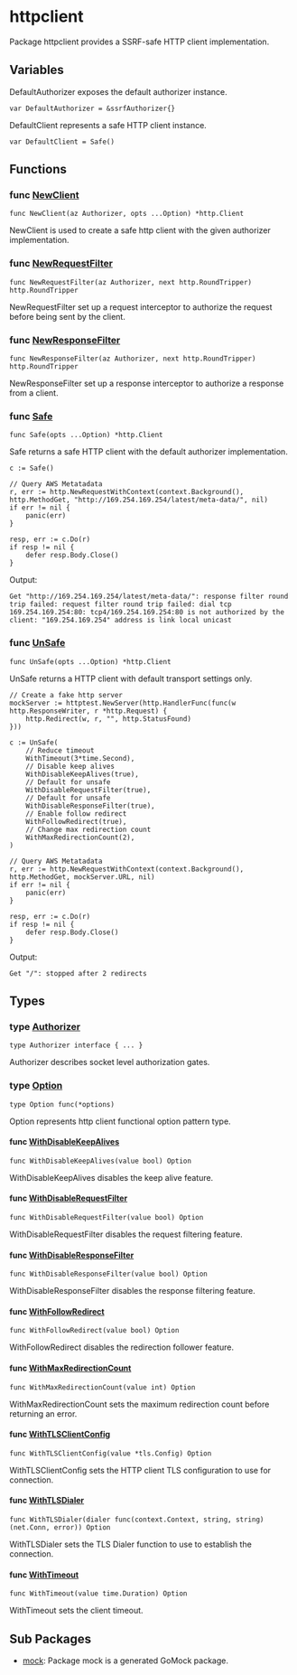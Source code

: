 # httpclient

Package httpclient provides a SSRF-safe HTTP client implementation.

## Variables

DefaultAuthorizer exposes the default authorizer instance.

```golang
var DefaultAuthorizer = &ssrfAuthorizer{}
```

DefaultClient represents a safe HTTP client instance.

```golang
var DefaultClient = Safe()
```

## Functions

### func [NewClient](client.go#L28)

`func NewClient(az Authorizer, opts ...Option) *http.Client`

NewClient is used to create a safe http client with the given authorizer
implementation.

### func [NewRequestFilter](interceptors.go#L20)

`func NewRequestFilter(az Authorizer, next http.RoundTripper) http.RoundTripper`

NewRequestFilter set up a request interceptor to authorize the request before
being sent by the client.

### func [NewResponseFilter](interceptors.go#L47)

`func NewResponseFilter(az Authorizer, next http.RoundTripper) http.RoundTripper`

NewResponseFilter set up a response interceptor to authorize a response from
a client.

### func [Safe](client.go#L22)

`func Safe(opts ...Option) *http.Client`

Safe returns a safe HTTP client with the default authorizer
implementation.

```golang
c := Safe()

// Query AWS Metatadata
r, err := http.NewRequestWithContext(context.Background(), http.MethodGet, "http://169.254.169.254/latest/meta-data/", nil)
if err != nil {
    panic(err)
}

resp, err := c.Do(r)
if resp != nil {
    defer resp.Body.Close()
}
```

 Output:

```
Get "http://169.254.169.254/latest/meta-data/": response filter round trip failed: request filter round trip failed: dial tcp 169.254.169.254:80: tcp4/169.254.169.254:80 is not authorized by the client: "169.254.169.254" address is link local unicast
```

### func [UnSafe](client.go#L16)

`func UnSafe(opts ...Option) *http.Client`

UnSafe returns a HTTP client with default transport settings only.

```golang
// Create a fake http server
mockServer := httptest.NewServer(http.HandlerFunc(func(w http.ResponseWriter, r *http.Request) {
    http.Redirect(w, r, "", http.StatusFound)
}))

c := UnSafe(
    // Reduce timeout
    WithTimeout(3*time.Second),
    // Disable keep alives
    WithDisableKeepAlives(true),
    // Default for unsafe
    WithDisableRequestFilter(true),
    // Default for unsafe
    WithDisableResponseFilter(true),
    // Enable follow redirect
    WithFollowRedirect(true),
    // Change max redirection count
    WithMaxRedirectionCount(2),
)

// Query AWS Metatadata
r, err := http.NewRequestWithContext(context.Background(), http.MethodGet, mockServer.URL, nil)
if err != nil {
    panic(err)
}

resp, err := c.Do(r)
if resp != nil {
    defer resp.Body.Close()
}
```

 Output:

```
Get "/": stopped after 2 redirects
```

## Types

### type [Authorizer](api.go#L8)

`type Authorizer interface { ... }`

Authorizer describes socket level authorization gates.

### type [Option](options.go#L11)

`type Option func(*options)`

Option represents http client functional option pattern type.

#### func [WithDisableKeepAlives](options.go#L32)

`func WithDisableKeepAlives(value bool) Option`

WithDisableKeepAlives disables the keep alive feature.

#### func [WithDisableRequestFilter](options.go#L39)

`func WithDisableRequestFilter(value bool) Option`

WithDisableRequestFilter disables the request filtering feature.

#### func [WithDisableResponseFilter](options.go#L46)

`func WithDisableResponseFilter(value bool) Option`

WithDisableResponseFilter disables the response filtering feature.

#### func [WithFollowRedirect](options.go#L53)

`func WithFollowRedirect(value bool) Option`

WithFollowRedirect disables the redirection follower feature.

#### func [WithMaxRedirectionCount](options.go#L61)

`func WithMaxRedirectionCount(value int) Option`

WithMaxRedirectionCount sets the maximum redirection count before returning
an error.

#### func [WithTLSClientConfig](options.go#L68)

`func WithTLSClientConfig(value *tls.Config) Option`

WithTLSClientConfig sets the HTTP client TLS configuration to use for connection.

#### func [WithTLSDialer](options.go#L75)

`func WithTLSDialer(dialer func(context.Context, string, string) (net.Conn, error)) Option`

WithTLSDialer sets the TLS Dialer function to use to establish the connection.

#### func [WithTimeout](options.go#L25)

`func WithTimeout(value time.Duration) Option`

WithTimeout sets the client timeout.

## Sub Packages

* [mock](./mock): Package mock is a generated GoMock package.

